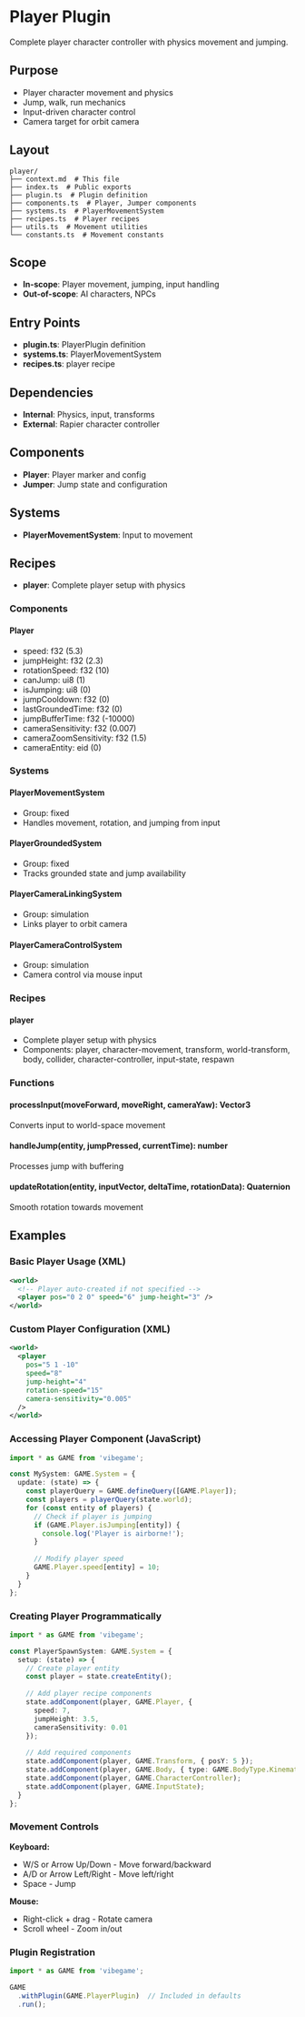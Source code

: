# Player Plugin

<!-- LLM:OVERVIEW -->
Complete player character controller with physics movement and jumping.
<!-- /LLM:OVERVIEW -->

## Purpose

- Player character movement and physics
- Jump, walk, run mechanics
- Input-driven character control
- Camera target for orbit camera

## Layout

```
player/
├── context.md  # This file
├── index.ts  # Public exports
├── plugin.ts  # Plugin definition
├── components.ts  # Player, Jumper components
├── systems.ts  # PlayerMovementSystem
├── recipes.ts  # Player recipes
├── utils.ts  # Movement utilities
└── constants.ts  # Movement constants
```

## Scope

- **In-scope**: Player movement, jumping, input handling
- **Out-of-scope**: AI characters, NPCs

## Entry Points

- **plugin.ts**: PlayerPlugin definition
- **systems.ts**: PlayerMovementSystem
- **recipes.ts**: player recipe

## Dependencies

- **Internal**: Physics, input, transforms
- **External**: Rapier character controller

## Components

- **Player**: Player marker and config
- **Jumper**: Jump state and configuration

## Systems

- **PlayerMovementSystem**: Input to movement

## Recipes

- **player**: Complete player setup with physics

<!-- LLM:REFERENCE -->
### Components

#### Player
- speed: f32 (5.3)
- jumpHeight: f32 (2.3)
- rotationSpeed: f32 (10)
- canJump: ui8 (1)
- isJumping: ui8 (0)
- jumpCooldown: f32 (0)
- lastGroundedTime: f32 (0)
- jumpBufferTime: f32 (-10000)
- cameraSensitivity: f32 (0.007)
- cameraZoomSensitivity: f32 (1.5)
- cameraEntity: eid (0)

### Systems

#### PlayerMovementSystem
- Group: fixed
- Handles movement, rotation, and jumping from input

#### PlayerGroundedSystem
- Group: fixed
- Tracks grounded state and jump availability

#### PlayerCameraLinkingSystem
- Group: simulation
- Links player to orbit camera

#### PlayerCameraControlSystem
- Group: simulation
- Camera control via mouse input

### Recipes

#### player
- Complete player setup with physics
- Components: player, character-movement, transform, world-transform, body, collider, character-controller, input-state, respawn

### Functions

#### processInput(moveForward, moveRight, cameraYaw): Vector3
Converts input to world-space movement

#### handleJump(entity, jumpPressed, currentTime): number
Processes jump with buffering

#### updateRotation(entity, inputVector, deltaTime, rotationData): Quaternion
Smooth rotation towards movement
<!-- /LLM:REFERENCE -->

<!-- LLM:EXAMPLES -->
## Examples

### Basic Player Usage (XML)

```xml
<world>
  <!-- Player auto-created if not specified -->
  <player pos="0 2 0" speed="6" jump-height="3" />
</world>
```

### Custom Player Configuration (XML)

```xml
<world>
  <player 
    pos="5 1 -10"
    speed="8"
    jump-height="4"
    rotation-speed="15"
    camera-sensitivity="0.005"
  />
</world>
```

### Accessing Player Component (JavaScript)

```typescript
import * as GAME from 'vibegame';

const MySystem: GAME.System = {
  update: (state) => {
    const playerQuery = GAME.defineQuery([GAME.Player]);
    const players = playerQuery(state.world);
    for (const entity of players) {
      // Check if player is jumping
      if (GAME.Player.isJumping[entity]) {
        console.log('Player is airborne!');
      }
      
      // Modify player speed
      GAME.Player.speed[entity] = 10;
    }
  }
};
```

### Creating Player Programmatically

```typescript
import * as GAME from 'vibegame';

const PlayerSpawnSystem: GAME.System = {
  setup: (state) => {
    // Create player entity
    const player = state.createEntity();
    
    // Add player recipe components
    state.addComponent(player, GAME.Player, {
      speed: 7,
      jumpHeight: 3.5,
      cameraSensitivity: 0.01
    });
    
    // Add required components
    state.addComponent(player, GAME.Transform, { posY: 5 });
    state.addComponent(player, GAME.Body, { type: GAME.BodyType.KinematicPositionBased });
    state.addComponent(player, GAME.CharacterController);
    state.addComponent(player, GAME.InputState);
  }
};
```

### Movement Controls

**Keyboard:**
- W/S or Arrow Up/Down - Move forward/backward
- A/D or Arrow Left/Right - Move left/right 
- Space - Jump

**Mouse:**
- Right-click + drag - Rotate camera
- Scroll wheel - Zoom in/out

### Plugin Registration

```typescript
import * as GAME from 'vibegame';

GAME
  .withPlugin(GAME.PlayerPlugin)  // Included in defaults
  .run();
```
<!-- /LLM:EXAMPLES -->
